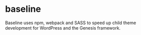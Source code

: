 # baseline
Baseline uses npm, webpack and SASS to speed up child theme development for WordPress and the Genesis framework.
